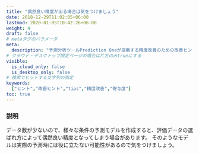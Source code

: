 ```yaml
---
title: "偶然良い精度が出る場合は気をつけましょう"
date: 2018-12-29T11:02:05+06:00
lastmod: 2020-01-05T10:42:26+06:00
weight: 4
draft: false
# metaタグのパラメータ
meta:
  description: "予測分析ツールPrediction Oneが提案する精度改善のための改善ヒントについて説明するページです。"
# クラウド・デスクトップ限定ページの場合は片方のみtrueにする
visible:
  is_cloud_only: false
  is_desktop_only: false
# 検索でヒットする文字列の指定
keywords:
  ["ヒント","改善ヒント","tips","精度改善","寄与度"]
toc: true
---
```


### 説明

データ数が少ないので、様々な条件の予測モデルを作成すると、評価データの選ばれ方によって偶然良い精度となってしまう場合があります。
そのようなモデルは実際の予測時には役に立たない可能性があるので気をつけましょう。

